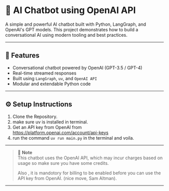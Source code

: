 # 🤖 AI Chatbot using OpenAI API

A simple and powerful AI chatbot built with Python, LangGraph, and OpenAI's GPT models. This project demonstrates how to build a conversational AI using modern tooling and best practices.

---

## 🚀 Features

- Conversational chatbot powered by OpenAI (GPT-3.5 / GPT-4)
- Real-time streamed responses
- Built using `LangGraph`, `uv`, and `OpenAI API`
- Modular and extendable Python code


---

## ⚙️ Setup Instructions

 1. Clone the Repository.
 2. make sure uv is installed in terminal. 
 3. Get an API key from OpenAI from https://platform.openai.com/account/api-keys 
 4. run the command `uv run main.py` in the terminal and voila.

---

> 🔔 **Note**  
> This chatbot uses the OpenAI API, which may incur charges based on usage so make sure you have some credits.
>
>Also , it is mandotory for billing to be enabled before you can use the API key from OpenAI. (nice move, Sam Altman).

---

